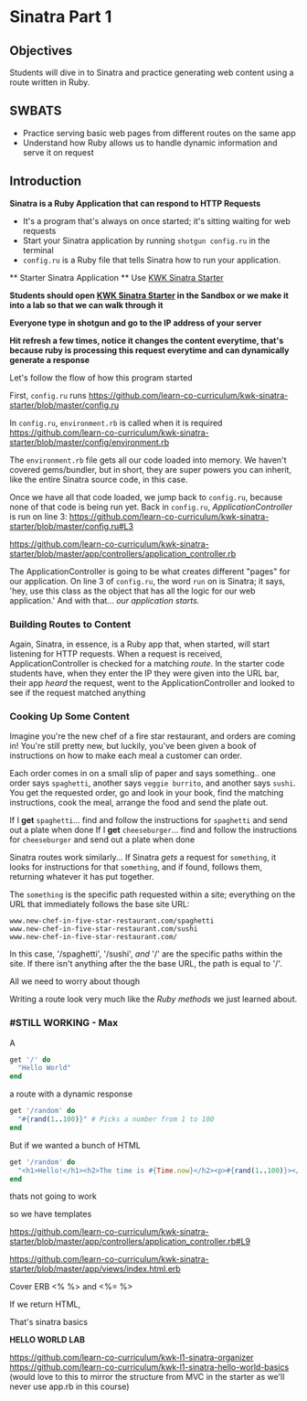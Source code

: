 # Sinatra Part 1

## Objectives

Students will dive in to Sinatra and practice generating web content using a
route written in Ruby.

## SWBATS

- Practice serving basic web pages from different routes on the same app
- Understand how Ruby allows us to handle dynamic information and serve it on
request

## Introduction

**Sinatra is a Ruby Application that can respond to HTTP Requests**

- It's a program that's always on once started; it's sitting waiting for web requests
- Start your Sinatra application by running `shotgun config.ru` in the terminal
- `config.ru` is a Ruby file that tells Sinatra how to run your application.

** Starter Sinatra Application **
Use [KWK Sinatra Starter](https://github.com/learn-co-curriculum/kwk-sinatra-starter)

**Students should open [KWK Sinatra Starter](https://github.com/learn-co-curriculum/kwk-sinatra-starter) in the Sandbox or we make it into a lab so that we can walk through it**

**Everyone type in shotgun and go to the IP address of your server**

**Hit refresh a few times, notice it changes the content everytime, that's because ruby is processing this request everytime and can dynamically generate a response**

Let's follow the flow of how this program started

First, `config.ru` runs
https://github.com/learn-co-curriculum/kwk-sinatra-starter/blob/master/config.ru

In `config.ru`, `environment.rb` is called when it is required
https://github.com/learn-co-curriculum/kwk-sinatra-starter/blob/master/config/environment.rb

The `environment.rb` file gets all our code loaded into memory. We haven't
covered gems/bundler, but in short, they are super powers you can inherit, like
the entire Sinatra source code, in this case.

Once we have all that code loaded, we jump back to `config.ru`, because none of
that code is being run yet. Back in `config.ru`, _ApplicationController_ is run
on line 3:
https://github.com/learn-co-curriculum/kwk-sinatra-starter/blob/master/config.ru#L3

https://github.com/learn-co-curriculum/kwk-sinatra-starter/blob/master/app/controllers/application_controller.rb

The ApplicationController is going to be what creates different "pages" for our
application. On line 3 of `config.ru`, the word `run` on is Sinatra; it says,
'hey, use this class as the object that has all the logic for our web
application.' And with that... _our application starts._
### Building Routes to Content

Again, Sinatra, in essence, is a Ruby app that, when started, will start
listening for HTTP requests.  When a request is received, ApplicationController
is checked for a matching _route_.  In the starter code students have, when they
enter the IP they were given into the URL bar, their app _heard_ the request,
went to the ApplicationController and looked to see if the request matched
anything
### Cooking Up Some Content

Imagine you're the new chef of a fire star restaurant, and orders are coming in!
You're still pretty new, but luckily, you've been given a book of instructions
on how to make each meal a customer can order.

Each order comes in on a small slip of paper and says something.. one order says
`spaghetti`, another says `veggie burrito`, and another says `sushi`.  You get
the requested order, go and look in your book, find the matching instructions,
cook the meal, arrange the food and send the plate out.

If I **get** `spaghetti`... find and follow the instructions for `spaghetti` and
send out a plate when done If I **get** `cheeseburger`... find and follow the
instructions for `cheeseburger` and send out a plate when done

Sinatra routes work similarly... If Sinatra _gets_ a request for `something`, it
looks for instructions for that `something`, and if found, follows them,
returning whatever it has put together.

The `something` is the specific path requested within a site; everything on the
URL that immediately follows the base site URL:
```
www.new-chef-in-five-star-restaurant.com/spaghetti
www.new-chef-in-five-star-restaurant.com/sushi
www.new-chef-in-five-star-restaurant.com/
```

In this case, '/spaghetti', '/sushi', _and_ '/' are the specific paths within the site. If there isn't anything after the the base URL, the path is equal to '/'.

All we need to worry about though

Writing a route look very much like the _Ruby methods_ we just learned about.

### #STILL WORKING - Max
A

```ruby
get '/' do
  "Hello World"
end
```

a route with a dynamic response

```ruby
get '/random' do
  "#{rand(1..100)}" # Picks a number from 1 to 100
end
```

But if we wanted a bunch of HTML

```ruby
get '/random' do
  "<h1>Hello!</h1><h2>The time is #{Time.now}</h2><p>#{rand(1..100)}></p>" # Picks a number from 1 to 100
end
```

thats not going to work

so we have templates

https://github.com/learn-co-curriculum/kwk-sinatra-starter/blob/master/app/controllers/application_controller.rb#L9

https://github.com/learn-co-curriculum/kwk-sinatra-starter/blob/master/app/views/index.html.erb

Cover ERB <% %> and <%= %>

If we return HTML,

That's sinatra basics

**HELLO WORLD LAB**

https://github.com/learn-co-curriculum/kwk-l1-sinatra-organizer
https://github.com/learn-co-curriculum/kwk-l1-sinatra-hello-world-basics (would love to this to mirror the structure from MVC in the starter as we'll never use app.rb in this course)
